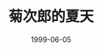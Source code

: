 ---
layout: page
title: 菊次郎的夏天
description: >
  剧情一般，喜欢摄影和主题曲，好有夏天的感觉啊！
category: 电影
img: assets/img/movie/before2020/菊次郎的夏天.webp
star: 4
date: 1999-06-05
---